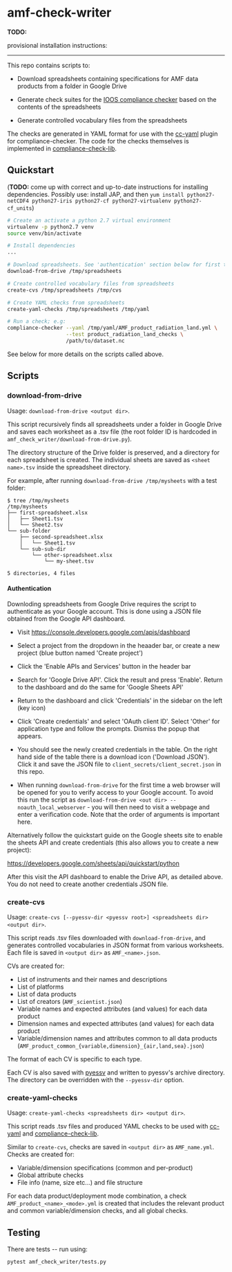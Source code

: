 # amf-check-writer

**TODO:**

provisional installation instructions:

---

This repo contains scripts to:

* Download spreadsheets containing specifications for AMF data products from a
  folder in Google Drive

* Generate check suites for the [IOOS compliance
  checker](https://github.com/ioos/compliance-checker) based on the contents of
  the spreadsheets

* Generate controlled vocabulary files from the spreadsheets

The checks are generated in YAML format for use with the
[cc-yaml](https://github.com/joesingo/cc-yaml) plugin for compliance-checker.
The code for the checks themselves is implemented in
[compliance-check-lib](https://github.com/cedadev/compliance-check-lib).

## Quickstart

(**TODO:** come up with correct and up-to-date instructions for installing
dependencies. Possibly use: install JAP, and then `yum install python27-netCDF4
python27-iris python27-cf python27-virtualenv python27-cf_units`)

```bash
# Create an activate a python 2.7 virtual environment
virtualenv -p python2.7 venv
source venv/bin/activate

# Install dependencies
...

# Download spreadsheets. See 'authentication' section below for first time usage
download-from-drive /tmp/spreadsheets

# Create controlled vocabulary files from spreadsheets
create-cvs /tmp/spreadsheets /tmp/cvs

# Create YAML checks from spreadsheets
create-yaml-checks /tmp/spreadsheets /tmp/yaml

# Run a check; e.g:
compliance-checker --yaml /tmp/yaml/AMF_product_radiation_land.yml \
                   --test product_radiation_land_checks \
                   /path/to/dataset.nc
```

See below for more details on the scripts called above.

## Scripts

### download-from-drive

Usage: `download-from-drive <output dir>`.

This script recursively finds all spreadsheets under a folder in Google Drive
and saves each worksheet as a .tsv file (the root folder ID is hardcoded in
`amf_check_writer/download-from-drive.py`).

The directory structure of the Drive folder is preserved, and a directory for
each spreadsheet is created. The individual sheets are saved as
`<sheet name>.tsv` inside the spreadsheet directory.

For example, after running `download-from-drive /tmp/mysheets` with
a test folder:

```
$ tree /tmp/mysheets
/tmp/mysheets
├── first-spreadsheet.xlsx
│   ├── Sheet1.tsv
│   └── Sheet2.tsv
└── sub-folder
    ├── second-spreadsheet.xlsx
    │   └── Sheet1.tsv
    └── sub-sub-dir
        └── other-spreadsheet.xlsx
            └── my-sheet.tsv

5 directories, 4 files
```

#### Authentication

Downloding spreadsheets from Google Drive requires the script to authenticate
as your Google account. This is done using a JSON file obtained from the
Google API dashboard.

* Visit https://console.developers.google.com/apis/dashboard

* Select a project from the dropdown in the heaader bar, or create a new
  project (blue button named 'Create project')

* Click the 'Enable APIs and Services' button in the header bar

* Search for 'Google Drive API'. Click the result and press 'Enable'. Return to
  the dashboard and do the same for 'Google Sheets API'

* Return to the dashboard and click 'Credentials' in the sidebar on the left
  (key icon)

* Click 'Create credentials' and select 'OAuth client ID'. Select 'Other' for
  application type and follow the prompts. Dismiss the popup that appears.

* You should see the newly created credentials in the table. On the right hand
  side of the table there is a download icon ('Download JSON'). Click it and
  save the JSON file to `client_secrets/client_secret.json` in this repo.

* When running `download-from-drive` for the first time a web browser will be
  opened for you to verify access to your Google account. To avoid this run the
  script as `download-from-drive <out dir> --noauth_local_webserver` - you will
  then need to visit a webpage and enter a verification code. Note that the
  order of arguments is important here.

Alternatively follow the quickstart guide on the Google sheets site to enable
the sheets API and create credentials (this also allows you to create a new
project):

https://developers.google.com/sheets/api/quickstart/python

After this visit the API dashboard to enable the Drive API, as detailed above.
You do not need to create another credentials JSON file.

### create-cvs

Usage: `create-cvs [--pyessv-dir <pyessv root>] <spreadsheets dir> <output dir>`.

This script reads .tsv files downloaded with `download-from-drive`, and
generates controlled vocabularies in JSON format from various worksheets. Each
file is saved in `<output dir>` as `AMF_<name>.json`.

CVs are created for:

* List of instruments and their names and descriptions
* List of platforms
* List of data products
* List of creators (`AMF_scientist.json`)
* Variable names and expected attributes (and values) for each data product
* Dimension names and expected attributes (and values) for each data product
* Variable/dimension names and attributes common to all data products
  (`AMF_product_common_{variable,dimension}_{air,land,sea}.json`)

The format of each CV is specific to each type.

Each CV is also saved with [pyessv](https://github.com/ES-DOC/pyessv) and
written to pyessv's archive directory. The directory can be overridden with the
`--pyessv-dir` option.

### create-yaml-checks

Usage: `create-yaml-checks <spreadsheets dir> <output dir>`.

This script reads .tsv files and produced YAML checks to be used with
[cc-yaml](https://github.com/joesingo/cc-yaml) and
[compliance-check-lib](https://github.com/cedadev/compliance-check-lib).

Similar to `create-cvs`, checks are saved in `<output dir>` as `AMF_name.yml`.
Checks are created for:

* Variable/dimension specifications (common and per-product)
* Global attribute checks
* File info (name, size etc...) and file structure

For each data product/deployment mode combination, a check
`AMF_product_<name>_<mode>.yml` is created that includes the relevant
product and common variable/dimension checks, and all global checks.

## Testing

There are tests -- run using:

```
pytest amf_check_writer/tests.py
```
